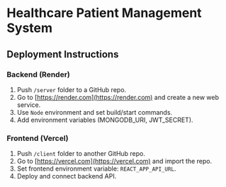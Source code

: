# Healthcare Patient Management System

## Deployment Instructions
### Backend (Render)
1. Push `/server` folder to a GitHub repo.
2. Go to [https://render.com](https://render.com) and create a new web service.
3. Use `Node` environment and set build/start commands.
4. Add environment variables (MONGODB_URI, JWT_SECRET).

### Frontend (Vercel)
1. Push `/client` folder to another GitHub repo.
2. Go to [https://vercel.com](https://vercel.com) and import the repo.
3. Set frontend environment variable: `REACT_APP_API_URL`.
4. Deploy and connect backend API.
